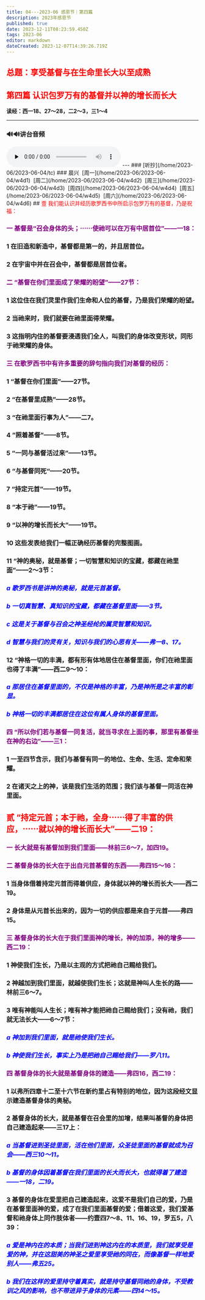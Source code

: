 ```yaml
---
title: 04---2023-06 感恩节｜第四篇
description: 2023年感恩节
published: true
date: 2023-12-11T08:23:59.450Z
tags: 2023-06
editor: markdown
dateCreated: 2023-12-07T14:39:26.719Z
---
```


## <font color=red>总题：享受基督与在生命里长大以至成熟</font>

## <font color=red>第四篇   认识包罗万有的基督并以神的增长而长大</font>

**读经：西一18、27～28，二2～3，三1～4**

---
### 🔊🔊讲台音频
<audio id="audio" controls="" preload="none">
      <source id="mp3" src="/2023-06/tkgc/2023-tkgc04.mp3">
</audio>
---
### [听抄](/home/2023-06/2023-06-04/tc)
### 晨兴&nbsp;&nbsp;[周一](/home/2023-06/2023-06-04/w4d1)&nbsp;&nbsp;[周二](/home/2023-06/2023-06-04/w4d2)&nbsp;&nbsp;[周三](/home/2023-06/2023-06-04/w4d3)&nbsp;&nbsp;[周四](/home/2023-06/2023-06-04/w4d4)&nbsp;&nbsp;[周五](/home/2023-06/2023-06-04/w4d5)&nbsp;&nbsp;[周六](/home/2023-06/2023-06-04/w4d6)
## <font color=red>壹   我们能认识并经历歌罗西书中所启示包罗万有的基督，乃是祝福：</font>

### <font color=purple>一   基督是“召会身体的头；⋯⋯使祂可以在万有中居首位”——一18：</font>

### 1   在旧造和新造中，基督都是第一的，并且居首位。

### 2   在宇宙中并在召会中，基督都是居首位者。

### <font color=purple>二   “基督在你们里面成了荣耀的盼望”——27节：</font>

### 1   这位住在我们灵里作我们生命和人位的基督，乃是我们荣耀的盼望。

### 2   当祂来时，我们就要在祂里面得荣耀。

### 3   这指明内住的基督要浸透我们全人，叫我们的身体改变形状，同形于祂荣耀的身体。

### <font color=purple>三   在歌罗西书中有许多重要的辞句指向我们对基督的经历：</font>

### 1   “基督在你们里面”——27节。

### 2   “在基督里成熟”——28节。

### 3   “在祂里面行事为人”——二7。

### 4   ”照着基督”——8节。

### 5   “一同与基督活过来”——13节。

### 6   “与基督同死“——20节。

### 7   “持定元首”——19节。

### 8   “本于祂”——19节。

### 9   “以神的增长而长大”——19节。

### 10   这些发表给我们一幅正确经历基督的完整图画。

### 11   “神的奥秘，就是基督；一切智慧和知识的宝藏，都藏在祂里面”——2～3节：

### <font color=blue>*a   歌罗西书是讲神的奥秘，就是元首基督。*</font>

### <font color=blue>*b   一切真智慧、真知识的宝藏，都藏在基督里面——3节。*</font>

### <font color=blue>*c   这是关于基督与召会之神圣经纶的属灵智慧和知识。*</font>

### <font color=blue>*d   智慧与我们的灵有关，知识与我们的心思有关——弗一8、17。*</font>

### 12   “神格一切的丰满，都有形有体地居住在基督里面，你们在祂里面也得了丰满”——西二9～10：

### <font color=blue>*a   那居住在基督里面的，不仅是神格的丰富，乃是神所是之丰富的彰显。*</font>

### <font color=blue>*b   神格一切的丰满都居住在这位有属人身体的基督里面。*</font>

### <font color=purple>四   “所以你们若与基督一同复活，就当寻求在上面的事，那里有基督坐在神的右边”——三1：</font>

### 1   一至四节含示，我们与基督有同一的地位、生命、生活、定命和荣耀。

### 2   在诸天之上的神，该是我们生活的范围；我们该与基督一同活在神里面。

## <font color=red>贰 “持定元首；本于祂，全身⋯⋯得了丰富的供应，⋯⋯就以神的增长而长大”——二19：</font>

### <font color=purple>一   长大就是有基督加到我们里面——林前三6～7，加四19。</font>

### <font color=purple>二   基督身体的长大在于出自元首基督的东西——弗四15～16：</font>

### 1   当身体借着持定元首而得着供应，身体就以神的增长而长大——西二19。

### 2   身体是从元首长出来的，因为一切的供应都是来自于元首——弗四15。

### <font color=purple>三   基督身体的长大在于我们里面神的增长，神的加添，神的增多——西二19：</font>

### 1   神使我们生长，乃是以主观的方式把祂自己赐给我们。

### 2   神越加到我们里面，就越使我们生长；这就是神叫人生长的路——林前三6～7。

### 3   唯有神能叫人生长；唯有神才能把祂自己赐给我们；没有祂，我们就无法长大——6～7节：

### <font color=blue>*a   神加到我们里面，就是祂使我们生长。*</font>

### <font color=blue>*b   神使我们生长，事实上乃是把祂自己赐给我们——罗八11。*</font>

### <font color=purple>四   基督身体的长大就是基督身体的建造——弗四16，西二19：</font>

### 1   以弗所四章十二至十六节在新约里占有特别的地位，因为这段经文显示建造基督身体的奥秘。

### 2   基督身体的长大，就是基督在召会里的加增，结果叫基督的身体把自己建造起来——三17上：

### <font color=blue>*a   当基督进到圣徒里面，活在他们里面，众圣徒里面的基督就成为召会——西三10～11。*</font>

### <font color=blue>*b   基督的身体因着基督在我们里面的长大而长大，也就得着了建造——一18，二19。*</font>

### 3   基督的身体在爱里把自己建造起来，这爱不是我们自己的爱，乃是在基督里面神的爱，成了在我们里面基督的爱；借着这爱，我们爱基督和祂身体上同作肢体者——约壹四7～8、11、16、19，罗五5，八39：

### <font color=blue>*a   爱是神内在的本质；当我们进到神这内在的本质里，我们就享受是爱的神，并在这甜美的神圣之爱里享受祂的同在，而像基督一样地爱别人——弗五25。*</font>

### <font color=blue>*b   我们在这样的爱里持守着真实，就是持守基督同祂的身体，不受教训之风的影响，也不带进异于身体的元素——四14～15。*</font>

<!-- Google tag (gtag.js) -->
<script async src="https://www.googletagmanager.com/gtag/js?id=G-1P8709Z16T"></script>
<script>
  window.dataLayer = window.dataLayer || [];
  function gtag(){dataLayer.push(arguments);}
  gtag('js', new Date());

  gtag('config', 'G-1P8709Z16T');
</script>
